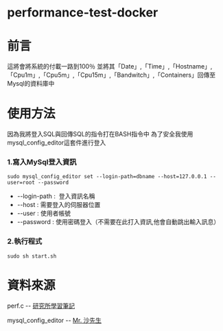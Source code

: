 # performance-test-docker
# 前言
這將會將系統的付載一路到100％
並將其「Date」,「Time」,「Hostname」,「Cpu1m」,「Cpu5m」,「Cpu15m」,「Bandwitch」,「Containers」回傳至Mysql的資料庫中
# 使用方法
因為我將登入SQL與回傳SQL的指令打在BASH指令中
為了安全我使用mysql_config_editor這套件進行登入
### 1.寫入MySql登入資訊
```
sudo mysql_config_editor set --login-path=dbname --host=127.0.0.1 --user=root --password
```
* --login-path :  登入資訊名稱
* --host : 需要登入的伺服器位置
* --user : 使用者帳號
* --password : 使用密碼登入（不需要在此打入資訊,他會自動跳出輸入訊息）

### 2.執行程式
```
sudo sh start.sh
```
# 資料來源
perf.c -- [研究所學習筆記](http://blog.xuite.net/ian11832/blogg/30774340-+在linux上增加CPU想要的負載值程式)

mysql_config_editor -- [Mr. 沙先生](https://shazi.info/mysql-執行-bash-script-出現-warning-using-a-password-on-the-command-line-interface-can-be-insecure/)

